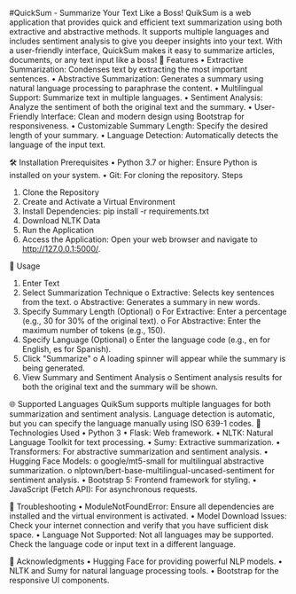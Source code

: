 #QuickSum - Summarize Your Text Like a Boss!
QuikSum is a web application that provides quick and efficient text summarization using both extractive and abstractive methods. It supports multiple languages and includes sentiment analysis to give you deeper insights into your text. With a user-friendly interface, QuickSum makes it easy to summarize articles, documents, or any text input like a boss!
🚀 Features
•	Extractive Summarization: Condenses text by extracting the most important sentences.
•	Abstractive Summarization: Generates a summary using natural language processing to paraphrase the content.
•	Multilingual Support: Summarize text in multiple languages.
•	Sentiment Analysis: Analyze the sentiment of both the original text and the summary.
•	User-Friendly Interface: Clean and modern design using Bootstrap for responsiveness.
•	Customizable Summary Length: Specify the desired length of your summary.
•	Language Detection: Automatically detects the language of the input text.

🛠️ Installation
Prerequisites
•	Python 3.7 or higher: Ensure Python is installed on your system.
•	Git: For cloning the repository.
Steps
1.	Clone the Repository
2.	Create and Activate a Virtual Environment
3.	Install Dependencies: pip install -r requirements.txt
4.	Download NLTK Data
5.	Run the Application
6.	Access the Application: Open your web browser and navigate to http://127.0.0.1:5000/.
   
📄 Usage
1.	Enter Text
2.	Select Summarization Technique
o	Extractive: Selects key sentences from the text.
o	Abstractive: Generates a summary in new words.
3.	Specify Summary Length (Optional)
o	For Extractive: Enter a percentage (e.g., 30 for 30% of the original text).
o	For Abstractive: Enter the maximum number of tokens (e.g., 150).
4.	Specify Language (Optional)
o	Enter the language code (e.g., en for English, es for Spanish).
5.	Click "Summarize"
o	A loading spinner will appear while the summary is being generated.
6.	View Summary and Sentiment Analysis
o	Sentiment analysis results for both the original text and the summary will be shown.

🌐 Supported Languages
QuikSum supports multiple languages for both summarization and sentiment analysis. Language detection is automatic, but you can specify the language manually using ISO 639-1 codes.
🤖 Technologies Used
•	Python 3
•	Flask: Web framework.
•	NLTK: Natural Language Toolkit for text processing.
•	Sumy: Extractive summarization.
•	Transformers: For abstractive summarization and sentiment analysis.
•	Hugging Face Models:
o	google/mt5-small for multilingual abstractive summarization.
o	nlptown/bert-base-multilingual-uncased-sentiment for sentiment analysis.
•	Bootstrap 5: Frontend framework for styling.
•	JavaScript (Fetch API): For asynchronous requests.

🐞 Troubleshooting
•	ModuleNotFoundError: Ensure all dependencies are installed and the virtual environment is activated.
•	Model Download Issues: Check your internet connection and verify that you have sufficient disk space.
•	Language Not Supported: Not all languages may be supported. Check the language code or input text in a different language.

🙏 Acknowledgments
•	Hugging Face for providing powerful NLP models.
•	NLTK and Sumy for natural language processing tools.
•	Bootstrap for the responsive UI components.
